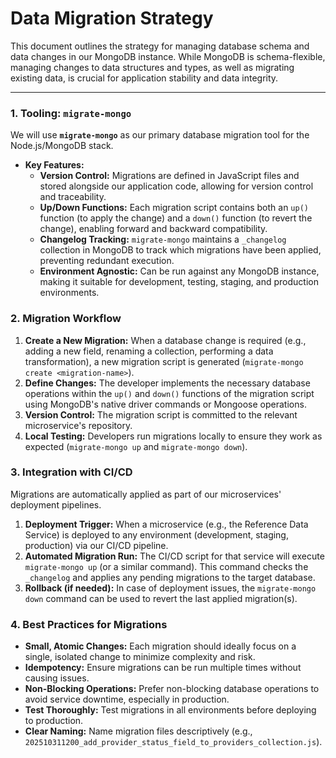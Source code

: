 # Data Migration Strategy

This document outlines the strategy for managing database schema and data changes in our MongoDB instance. While MongoDB is schema-flexible, managing changes to data structures and types, as well as migrating existing data, is crucial for application stability and data integrity.

---

### **1. Tooling: `migrate-mongo`**

We will use **`migrate-mongo`** as our primary database migration tool for the Node.js/MongoDB stack.

*   **Key Features:**
    *   **Version Control:** Migrations are defined in JavaScript files and stored alongside our application code, allowing for version control and traceability.
    *   **Up/Down Functions:** Each migration script contains both an `up()` function (to apply the change) and a `down()` function (to revert the change), enabling forward and backward compatibility.
    *   **Changelog Tracking:** `migrate-mongo` maintains a `_changelog` collection in MongoDB to track which migrations have been applied, preventing redundant execution.
    *   **Environment Agnostic:** Can be run against any MongoDB instance, making it suitable for development, testing, staging, and production environments.

### **2. Migration Workflow**

1.  **Create a New Migration:** When a database change is required (e.g., adding a new field, renaming a collection, performing a data transformation), a new migration script is generated (`migrate-mongo create <migration-name>`).
2.  **Define Changes:** The developer implements the necessary database operations within the `up()` and `down()` functions of the migration script using MongoDB's native driver commands or Mongoose operations.
3.  **Version Control:** The migration script is committed to the relevant microservice's repository.
4.  **Local Testing:** Developers run migrations locally to ensure they work as expected (`migrate-mongo up` and `migrate-mongo down`).

### **3. Integration with CI/CD**

Migrations are automatically applied as part of our microservices' deployment pipelines.

1.  **Deployment Trigger:** When a microservice (e.g., the Reference Data Service) is deployed to any environment (development, staging, production) via our CI/CD pipeline.
2.  **Automated Migration Run:** The CI/CD script for that service will execute `migrate-mongo up` (or a similar command). This command checks the `_changelog` and applies any pending migrations to the target database.
3.  **Rollback (if needed):** In case of deployment issues, the `migrate-mongo down` command can be used to revert the last applied migration(s).

### **4. Best Practices for Migrations**

*   **Small, Atomic Changes:** Each migration should ideally focus on a single, isolated change to minimize complexity and risk.
*   **Idempotency:** Ensure migrations can be run multiple times without causing issues.
*   **Non-Blocking Operations:** Prefer non-blocking database operations to avoid service downtime, especially in production.
*   **Test Thoroughly:** Test migrations in all environments before deploying to production.
*   **Clear Naming:** Name migration files descriptively (e.g., `202510311200_add_provider_status_field_to_providers_collection.js`).
